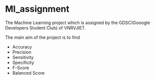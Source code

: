 # Ml_assignment
<p>The Machine Learning project which is assigned by the GDSC(Gooogle Developers Student Club) of VNRVJIET.</p>
<p>The main aim of the project is to find</p>
<ul>
  <li>Accuracy</li>
  <li>Precision</li>
  <li>Sensitivity</li>
  <li>Specificity</li>
  <li>F-Score</li>
  <li>Balanced Score</li>
</ul>

